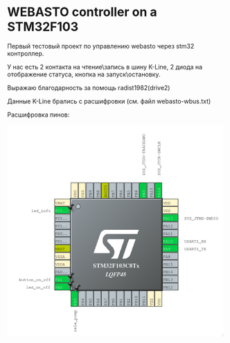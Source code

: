 WEBASTO controller on a STM32F103
==========================

Первый тестовый проект по управлению webasto через stm32 контроллер.

У нас есть 2 контакта на чтение\запись в шину K-Line, 2 диода на отображение статуса, кнопка на запуск\остановку.

Выражаю благодарность за помощь radist1982(drive2)

Данные K-Line брались с расшифровки (см. файл webasto-wbus.txt)
 

Расшифровка пинов:


<img src="https://github.com/oditynet/webasto_peugeot/blob/main/STM32.png" title="withwords" width="500" />
